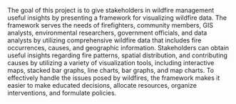 The goal of this project is to give stakeholders in wildfire management useful insights by presenting a framework for visualizing wildfire data. The framework serves the needs of firefighters, community members, GIS analysts, environmental researchers, government officials, and data analysts by utilizing comprehensive wildfire data that includes fire occurrences, causes, and geographic information. Stakeholders can obtain useful insights regarding fire patterns, spatial distribution, and contributing causes by utilizing a variety of visualization tools, including interactive maps, stacked bar graphs, line charts, bar graphs, and map charts. To effectively handle the issues posed by wildfires, the framework makes it easier to make educated decisions, allocate resources, organize interventions, and formulate policies.
